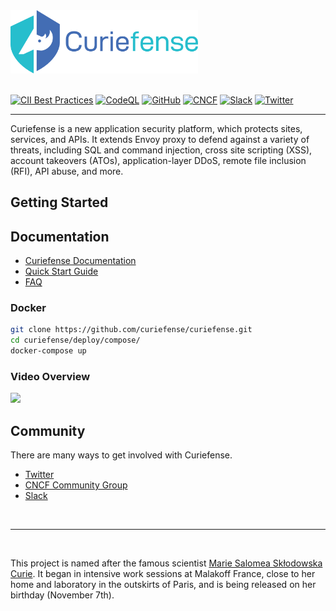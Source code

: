 
<div>
	<img width="300" src="https://raw.githubusercontent.com/cncf/artwork/master/projects/curiefense/horizontal/color/curiefense-horizontal-color.svg" alt="Curiefense Logo">
	<br><br>
</div>

[![CII Best Practices](https://bestpractices.coreinfrastructure.org/projects/4576/badge)](https://bestpractices.coreinfrastructure.org/projects/4576) 
[![CodeQL](https://github.com/curiefense/curiefense/actions/workflows/codeql-analysis.yml/badge.svg)](https://github.com/curiefense/curiefense/actions/workflows/codeql-analysis.yml)
[![GitHub](https://img.shields.io/github/license/curiefense/curiefense)](https://github.com/curiefense/curiefense/blob/master/LICENSE)
[![CNCF](https://shields.io/badge/CNCF-Sandbox%20project-blue?logo=linux-foundation&style=flat)](https://landscape.cncf.io/card-mode?project=sandbox&selected=curiefense)
[![Slack](https://shields.io/badge/Slack-Join%20Us-yellow?logo=slack&style=flat)](https://join.slack.com/t/curiefense/shared_invite/zt-nc8lyrjo-JJoY2mwrqNOfkmoA6ycTHg)
[![Twitter](https://img.shields.io/badge/Follow-@curiefense-blue.svg?style=flat&logo=twitter)](https://twitter.com/intent/follow?screen_name=curiefense)


---

Curiefense is a new application security platform, which protects sites, services, and APIs. It extends Envoy proxy to defend against a variety of threats, including SQL and command injection, cross site scripting (XSS), account takeovers (ATOs), application-layer DDoS, remote file inclusion (RFI), API abuse, and more.

## Getting Started

## Documentation

* [Curiefense Documentation](https://docs.curiefense.io)
* [Quick Start Guide](https://docs.curiefense.io/installation/getting-started-with-curiefense)
* [FAQ](https://www.curiefense.io/faq)

### Docker
```bash
git clone https://github.com/curiefense/curiefense.git
cd curiefense/deploy/compose/
docker-compose up
```

### Video Overview

<a href="https://www.youtube.com/watch?v=HkoDPW46a8I&t" target="_blank">
<img width="450" src="https://p21.p4.n0.cdn.getcloudapp.com/items/d5u12qLG/44410d32-819d-4333-9703-063653794b05.jpg"></a>

<br>

## Community

There are many ways to get involved with Curiefense. 

* [Twitter](https://twitter.com/curiefense)
* [CNCF Community Group](https://community.cncf.io/curiefense/)
* [Slack](https://join.slack.com/t/curiefense/shared_invite/zt-nc8lyrjo-JJoY2mwrqNOfkmoA6ycTHg)

<br>

---

<br>

This project is named after the famous scientist [Marie Salomea Skłodowska Curie](https://www.curiefense.io/marie-curie). It began in intensive work sessions at Malakoff France, close to her home and laboratory in the outskirts of Paris, and is being released on her birthday (November 7th).
